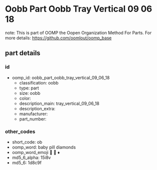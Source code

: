 # Oobb Part Oobb Tray Vertical 09 06 18  

note: This is part of OOMP the Oopen Organization Method For Parts. For more details: https://github.com/oomlout/oomp_base

##  part details





### id
* oomp_id: oobb_part_oobb_tray_vertical_09_06_18
  * classification: oobb
  * type: part
  * size: oobb
  * color: 
  * description_main: tray_vertical_09_06_18
  * description_extra: 
  * manufacturer: 
  * part_number: 

### other_codes
* short_code: ob
* oomp_word: baby pill diamonds
* oomp_word_emoji :baby: :pill: :diamonds:
* md5_6_alpha: 15i8v
* md5_6: 1d8c9f